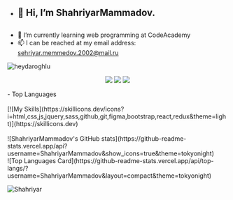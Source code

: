 -  <h2>👋 Hi, I’m ShahriyarMammadov.<h2/>
- 🌱 I’m currently learning web programming at CodeAcademy
- 📫 I can be reached at my email address: sehriyar.memmedov.2002@mail.ru
<p align="left"> <img src="https://komarev.com/ghpvc/?username=ShahriyarMammadov&label=Profile%20views&color=0e75b6&style=flat" alt="heydaroghlu" /> </p>
 
<p align="center">
  <a href="https://skillicons.dev">
      <a href="https://www.instagram.com/"><img src="https://skillicons.dev/icons?i=instagram" /></a>
  </a>
  <a href="https://skillicons.dev">
      <a href="https://twitter.com/home"><img src="https://skillicons.dev/icons?i=twitter" /></a>
  </a>
  <a href="https://skillicons.dev">
      <a href="https://www.linkedin.com/feed/"><img src="https://skillicons.dev/icons?i=linkedin" /></a>
  </a>
</p>
- Top Languages  <br /><br />
     [![My Skills](https://skillicons.dev/icons?i=html,css,js,jquery,sass,github,git,figma,bootstrap,react,redux&theme=light)](https://skillicons.dev)<br /><br />
![ShahriyarMammadov's GitHub stats](https://github-readme-stats.vercel.app/api?username=ShahriyarMammadov&show_icons=true&theme=tokyonight)<br />
![Top Languages Card](https://github-readme-stats.vercel.app/api/top-langs/?username=ShahriyarMammadov&layout=compact&theme=tokyonight)<br />

![Shahriyar](https://media1.giphy.com/media/Y4ak9Ki2GZCbJxAnJD/giphy.gif?cid=ecf05e47houvlazi6476gso26biarzvio2u55n1kh9fsizft&rid=giphy.gif&ct=g)

